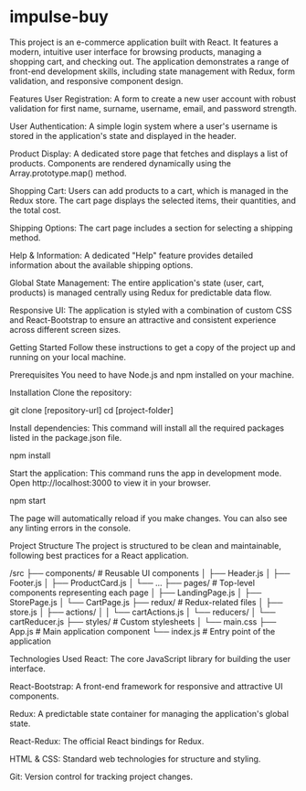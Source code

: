 # impulse-buy

This project is an e-commerce application built with React. It features a modern, intuitive user interface for browsing products, managing a shopping cart, and checking out. The application demonstrates a range of front-end development skills, including state management with Redux, form validation, and responsive component design.

Features
User Registration: A form to create a new user account with robust validation for first name, surname, username, email, and password strength.

User Authentication: A simple login system where a user's username is stored in the application's state and displayed in the header.

Product Display: A dedicated store page that fetches and displays a list of products. Components are rendered dynamically using the Array.prototype.map() method.

Shopping Cart: Users can add products to a cart, which is managed in the Redux store. The cart page displays the selected items, their quantities, and the total cost.

Shipping Options: The cart page includes a section for selecting a shipping method.

Help & Information: A dedicated "Help" feature provides detailed information about the available shipping options.

Global State Management: The entire application's state (user, cart, products) is managed centrally using Redux for predictable data flow.

Responsive UI: The application is styled with a combination of custom CSS and React-Bootstrap to ensure an attractive and consistent experience across different screen sizes.

Getting Started
Follow these instructions to get a copy of the project up and running on your local machine.

Prerequisites
You need to have Node.js and npm installed on your machine.

Installation
Clone the repository:

git clone [repository-url]
cd [project-folder]

Install dependencies:
This command will install all the required packages listed in the package.json file.

npm install

Start the application:
This command runs the app in development mode. Open http://localhost:3000 to view it in your browser.

npm start

The page will automatically reload if you make changes. You can also see any linting errors in the console.

Project Structure
The project is structured to be clean and maintainable, following best practices for a React application.

/src
├── components/          # Reusable UI components
│   ├── Header.js
│   ├── Footer.js
│   ├── ProductCard.js
│   └── ...
├── pages/               # Top-level components representing each page
│   ├── LandingPage.js
│   ├── StorePage.js
│   └── CartPage.js
├── redux/               # Redux-related files
│   ├── store.js
│   ├── actions/
│   │   └── cartActions.js
│   └── reducers/
│       └── cartReducer.js
├── styles/              # Custom stylesheets
│   └── main.css
├── App.js               # Main application component
└── index.js             # Entry point of the application

Technologies Used
React: The core JavaScript library for building the user interface.

React-Bootstrap: A front-end framework for responsive and attractive UI components.

Redux: A predictable state container for managing the application's global state.

React-Redux: The official React bindings for Redux.

HTML & CSS: Standard web technologies for structure and styling.

Git: Version control for tracking project changes.
